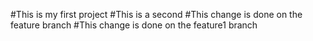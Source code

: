 #This is my first project
#This is a second
#This change is done on the feature branch
#This change is done on the feature1 branch